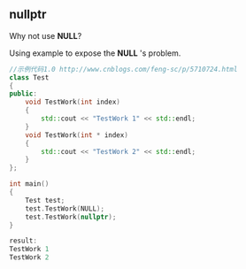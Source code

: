 ## nullptr

Why not use **NULL**?

Using example to expose the **NULL** 's  problem.

```C++
//示例代码1.0 http://www.cnblogs.com/feng-sc/p/5710724.html
class Test
{
public:
    void TestWork(int index)
    {
        std::cout << "TestWork 1" << std::endl;
    }
    void TestWork(int * index)
    {
        std::cout << "TestWork 2" << std::endl;
    }
};

int main()
{
    Test test;
    test.TestWork(NULL);
    test.TestWork(nullptr);
}
```

```C++
result:
TestWork 1
TestWork 2
```


